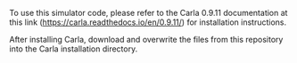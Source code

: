 To use this simulator code, please refer to the Carla 0.9.11 documentation at this link (https://carla.readthedocs.io/en/0.9.11/) for installation instructions.

After installing Carla, download and overwrite the files from this repository into the Carla installation directory.
